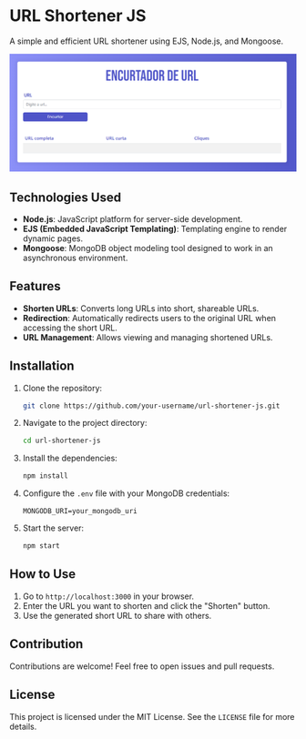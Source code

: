 # URL Shortener JS

A simple and efficient URL shortener using EJS, Node.js, and Mongoose.

![Screenshot](frontpage.png)

## Technologies Used

- **Node.js**: JavaScript platform for server-side development.
- **EJS (Embedded JavaScript Templating)**: Templating engine to render dynamic pages.
- **Mongoose**: MongoDB object modeling tool designed to work in an asynchronous environment.

## Features

- **Shorten URLs**: Converts long URLs into short, shareable URLs.
- **Redirection**: Automatically redirects users to the original URL when accessing the short URL.
- **URL Management**: Allows viewing and managing shortened URLs.

## Installation

1. Clone the repository:
    ```bash
    git clone https://github.com/your-username/url-shortener-js.git
    ```
2. Navigate to the project directory:
    ```bash
    cd url-shortener-js
    ```
3. Install the dependencies:
    ```bash
    npm install
    ```
4. Configure the `.env` file with your MongoDB credentials:
    ```env
    MONGODB_URI=your_mongodb_uri
    ```
5. Start the server:
    ```bash
    npm start
    ```

## How to Use

1. Go to `http://localhost:3000` in your browser.
2. Enter the URL you want to shorten and click the "Shorten" button.
3. Use the generated short URL to share with others.

## Contribution

Contributions are welcome! Feel free to open issues and pull requests.

## License

This project is licensed under the MIT License. See the `LICENSE` file for more details.
